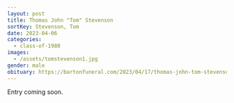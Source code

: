 ```yaml
---
layout: post
title: Thomas John "Tom" Stevenson
sortKey: Stevenson, Tom
date: 2023-04-06
categories:
  - class-of-1980
images:
  - /assets/tomstevenson1.jpg
gender: male
obituary: https://bartonfuneral.com/2023/04/17/thomas-john-tom-stevenson/
---
```

E﻿ntry coming soon.